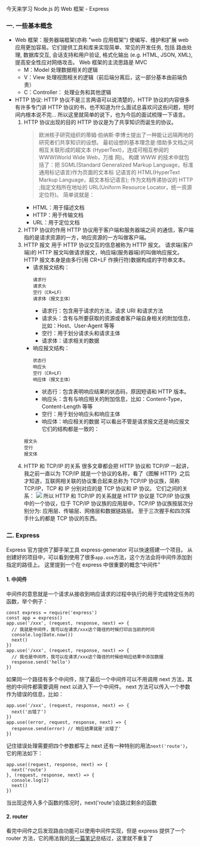 今天来学习 Node.js 的 Web 框架 - Express

### 一. 一些基本概念

- Web 框架：服务器端框架(亦称 "web 应用框架") 使编写、维护和扩展 web 应用更加容易。它们提供工具和库来实现简单、常见的开发任务, 包括 路由处理, 数据库交互, 会话支持和用户验证, 格式化输出 (e.g. HTML, JSON, XML), 提高安全性应对网络攻击。
  Web 框架的主流思路是 MVC
  - M：Model 处理数据相关的逻辑
  - V：View 处理视图相关的逻辑（前后端分离后，这一部分基本由前端负责）
  - C：Controller： 处理业务和其他逻辑
- HTTP 协议:
  HTTP 协议不是三言两语可以说清楚的，HTTP 协议的内容很多有许多专门讲 HTTP 协议的书，也不知道为什么面试总喜欢问这些问题，短时间内根本说不完...
  所以这里就简单的说下，也为今后的面试梳理一下语言。
  1. HTTP 协议出现的目的
     HTTP 协议是为了共享知识而诞生的协议。
     > 欧洲核子研究组织的蒂姆·伯纳斯·李博士提出了一种能让远隔两地的研究者们共享知识的设想。
     > 最初设想的基本理念是:借助多文档之间相互关联形成的超文本 (HyperText)，连成可相互参阅的 WWW(World Wide Web，万维 网)。
     > 构建 WWW 的技术中就包括了：把 SGML(Standard Generalized Markup Language，标准通用标记语言)作为页面的文本标 记语言的 HTML(HyperText Markup Language，超文本标记语言); 作为文档传递协议的 HTTP ;指定文档所在地址的 URL(Uniform Resource Locator，统一资源定位符)。
     > 简单说就是：
     - HTML：用于描述文档
     - HTTP：用于传输文档
     - URL：用于定位文档
  2. HTTP 协议的作用
     HTTP 协议用于客户端和服务器端之间 的通信，客户端指的是请求资源的一方，响应资源的一方叫做客户端。
  3. HTTP 报文
     用于 HTTP 协议交互的信息被称为 HTTP 报文。
     请求端(客户端)的 HTTP 报文叫做请求报文，响应端(服务器端)的叫做响应报文。
     HTTP 报文本身是由多行(用 CR+LF 作换行符)数据构成的字符串文本。
     - 请求报文结构：
       ```
       请求行
       请求头
       空行（CR+LF）
       请求体（报文主体）
       ```
       - 请求行：包含用于请求的方法，请求 URI 和请求方法
       - 请求头：含有与所要获取的资源或者客户端自身相关的附加信息，比如：Host、User-Agent 等等
       - 空行：用于划分请求头和请求主体
       - 请求体：请求相关的数据
     - 响应报文结构：
       ```
       状态行
       响应头
       空行（CR+LF）
       响应体（报文主体）
       ```
       - 状态行：包含表明响应结果的状态码，原因短语和 HTTP 版本。
       - 响应头：含有与响应相关的附加信息，比如：Content-Type，Content-Length 等等
       - 空行：用于划分响应头和响应主体
       - 响应体：响应相关的数据
         可以看出不管是请求报文还是响应报文它们的结构都是一致的：
     ```
     报文头
     空行
     报文体
     ```
  4. HTTP 和 TCP/IP 的关系
     很多文章都会把 HTTP 协议和 TCP/IP 一起讲，我之前一直以为 TCP/IP 就是一个协议的名称，看了《图解 HTTP》之后才知道，互联网相关联的协议集合起来总称为 TCP/IP 协议族，简称 TCP/IP，TCP 和 IP 分别对应的是 TCP 协议和 IP 协议。
     它们之间的关系：
     ![](/madao.github.io/database/images/articles/node/express1/image.png)
     所以 HTTP 和 TCP/IP 的关系就是 HTTP 协议是 TCP/IP 协议族中的一个协议，位于 TCP/IP 协议族的应用层中，TCP/IP 协议族按层次分别分为: 应用层、传输层、网络层和数据链路层。
     至于三次握手和四次挥手什么的都是 TCP 协议的东西。

### 二. Express

Express 官方提供了脚手架工具 express-generator 可以快速搭建一个项目。
从创建好的项目中，可以看到使用了很多`app.use`方法，这个方法会将中间件添加到指定的路径上。
这里提到一个在 express 中很重要的概念“中间件”

#### 1. 中间件

中间件的意思就是一个请求从接收到响应请求的过程中执行的用于完成特定任务的函数，举个例子：

```
const express = require('express')
const app = express()
app.use('/xxx', (request, response, next) => {
  // 我就是中间件，我可以在请求/xxx这个路径的时候打印出当前的时间
  console.log(Date.now())
  next()
})
app.use('/xxx', (request, response, next) => {
  // 我也是中间件，我可以在请求/xxx这个路径的时候给响应结果中添加数据
  response.send('hello')
})
```

如果同一个路径有多个中间件，除了最后一个中间件可以不用调用 next 方法，其他的中间件都需要调用 next 以进入下一个中间件。
next 方法可以传入一个参数作为错误的信息，比如：

```
app.use('/xxx', (request, response, next) => {
  next('出错了')
})
app.use((error, request, response, next) => {
  response.send(error) // 响应结果就是'出错了'
})
```

记住错误处理需要把四个参数都写上
next 还有一种特别的用法`next('route')`，它的用法如下：

```
app.use((request, response, next) => {
  next('route')
}, (request, response, next) => {
  console.log(2)
  next()
})
```

当出现这传入多个函数的情况时，next('route')会跳过剩余的函数

#### 2. router

看完中间件之后发现路由功能可以使用中间件实现，但是 express 提供了一个 router 方法，它的用法我的[另一篇笔记](https://greedywhale.github.io/madao.github.io/#/article/node/Express)总结过，这里就不重复了
